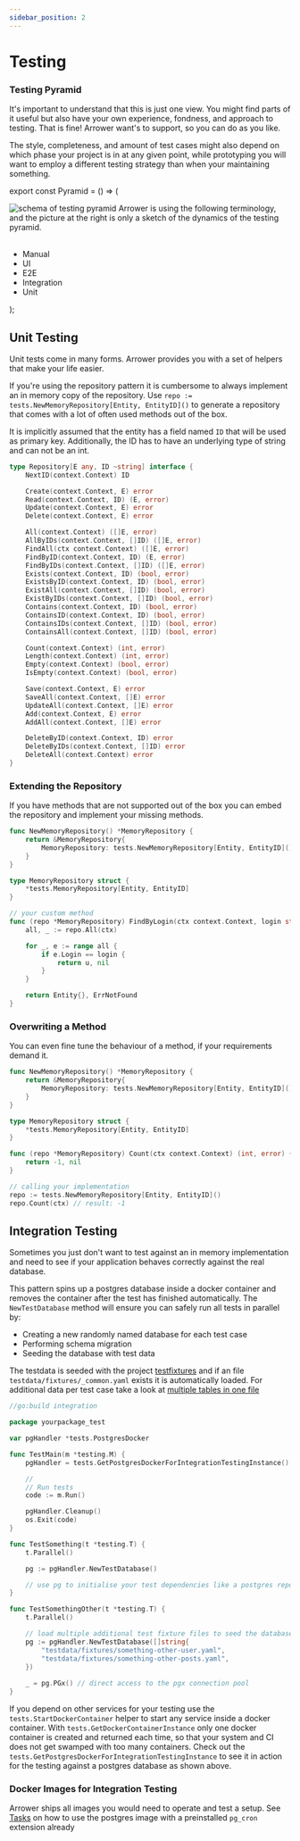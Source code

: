 ```yaml
---
sidebar_position: 2
---
```





# Testing
### Testing Pyramid
It's important to understand that this is just one view.
You might find parts of it useful but also have your own experience, fondness, and approach to testing. 
That is fine! Arrower want's to support, so you can do as you like.

The style, completeness, and amount of test cases might also depend on
which phase your project is in at any given point, 
while prototyping you will want to employ a different testing strategy than when your maintaining something.




export const Pyramid = () => (
<div>
    <img src={require('./pyramid.png').default}
         alt="schema of testing pyramid"
         style={{
            width: '60%',
            float: 'right',
    }} />
    <span>
        Arrower is using the following terminology,
        and the picture at the right is only a sketch of the dynamics of the testing pyramid. 
        <br/>
        <br/>
        <ul>
            <li>Manual</li>
            <li>UI</li>
            <li>E2E</li>
            <li>Integration</li>
            <li>Unit</li>
        </ul>
    </span>
    <div style={{clear:'both'}}></div>
</div>
);

<Pyramid></Pyramid>




## Unit Testing
Unit tests come in many forms. Arrower provides you with a set of helpers that make your life easier.

If you're using the repository pattern it is cumbersome to always implement an in memory copy of the repository.
Use `repo := tests.NewMemoryRepository[Entity, EntityID]()` to generate a repository that comes with a lot of
often used methods out of the box.

It is implicitly assumed that the entity has a field named `ID` that will be used as primary key.
Additionally, the ID has to have an underlying type of string and can not be an int.  

```go
type Repository[E any, ID ~string] interface {
	NextID(context.Context) ID

	Create(context.Context, E) error
	Read(context.Context, ID) (E, error)
	Update(context.Context, E) error
	Delete(context.Context, E) error

	All(context.Context) ([]E, error)
	AllByIDs(context.Context, []ID) ([]E, error)
	FindAll(ctx context.Context) ([]E, error)
	FindByID(context.Context, ID) (E, error)
	FindByIDs(context.Context, []ID) ([]E, error)
	Exists(context.Context, ID) (bool, error)
	ExistsByID(context.Context, ID) (bool, error)
	ExistAll(context.Context, []ID) (bool, error)
	ExistByIDs(context.Context, []ID) (bool, error)
	Contains(context.Context, ID) (bool, error)
	ContainsID(context.Context, ID) (bool, error)
	ContainsIDs(context.Context, []ID) (bool, error)
	ContainsAll(context.Context, []ID) (bool, error)

	Count(context.Context) (int, error)
	Length(context.Context) (int, error)
	Empty(context.Context) (bool, error)
	IsEmpty(context.Context) (bool, error)

	Save(context.Context, E) error
	SaveAll(context.Context, []E) error
	UpdateAll(context.Context, []E) error
	Add(context.Context, E) error
	AddAll(context.Context, []E) error

	DeleteByID(context.Context, ID) error
	DeleteByIDs(context.Context, []ID) error
	DeleteAll(context.Context) error
}
```


### Extending the Repository
If you have methods that are not supported out of the box you can embed the repository and implement your missing methods.

```go
func NewMemoryRepository() *MemoryRepository {
	return &MemoryRepository{
		MemoryRepository: tests.NewMemoryRepository[Entity, EntityID](),
	}
}

type MemoryRepository struct {
	*tests.MemoryRepository[Entity, EntityID]
}

// your custom method
func (repo *MemoryRepository) FindByLogin(ctx context.Context, login string) (Entity, error) {
	all, _ := repo.All(ctx)

	for _, e := range all {
		if e.Login == login {
			return u, nil
		}
	}

	return Entity{}, ErrNotFound
}
```

### Overwriting a Method
You can even fine tune the behaviour of a method, if your requirements demand it.

```go
func NewMemoryRepository() *MemoryRepository {
	return &MemoryRepository{
		MemoryRepository: tests.NewMemoryRepository[Entity, EntityID](),
	}
}

type MemoryRepository struct {
	*tests.MemoryRepository[Entity, EntityID]
}

func (repo *MemoryRepository) Count(ctx context.Context) (int, error) {
	return -1, nil
}

// calling your implementation
repo := tests.NewMemoryRepository[Entity, EntityID]()
repo.Count(ctx) // result: -1
```




## Integration Testing
Sometimes you just don't want to test against an in memory implementation and need to see if your application behaves 
correctly against the real database.

This pattern spins up a postgres database inside a docker container and removes the container after the test has 
finished automatically.
The `NewTestDatabase` method will ensure you can safely run all tests in parallel by:
* Creating a new randomly named database for each test case
* Performing schema migration
* Seeding the database with test data

The testdata is seeded with the project [testfixtures](https://github.com/go-testfixtures/testfixtures)
and if an file `testdata/fixtures/_common.yaml` exists it is automatically loaded. For additional data per test case
take a look at [multiple tables in one file](https://github.com/go-testfixtures/testfixtures#-single-file-on-multiple-tables)

```go
//go:build integration

package yourpackage_test

var pgHandler *tests.PostgresDocker

func TestMain(m *testing.M) {
	pgHandler = tests.GetPostgresDockerForIntegrationTestingInstance()

	//
	// Run tests
	code := m.Run()

	pgHandler.Cleanup()
	os.Exit(code)
}

func TestSomething(t *testing.T) {
	t.Parallel()

	pg := pgHandler.NewTestDatabase()

	// use pg to initialise your test dependencies like a postgres repository 
}

func TestSomethingOther(t *testing.T) {
	t.Parallel()

	// load multiple additional test fixture files to seed the database
	pg := pgHandler.NewTestDatabase([]string{
		"testdata/fixtures/something-other-user.yaml",
		"testdata/fixtures/something-other-posts.yaml",
    })
	
	_ = pg.PGx() // direct access to the pgx connection pool 
}
```

If you depend on other services for your testing use the `tests.StartDockerContainer` helper to start any service 
inside a docker container. With `tests.GetDockerContainerInstance` only one docker container is 
created and returned each time, so that your system and CI does not get swamped with too many containers.
Check out the `tests.GetPostgresDockerForIntegrationTestingInstance` to see it in action for the testing against a postgres
database as shown above.


### Docker Images for Integration Testing
Arrower ships all images you would need to operate and test a setup.
See [Tasks](./repeating-tasks#postgres-image-with-pg_cron) on how to use the postgres image with a 
preinstalled `pg_cron` extension already